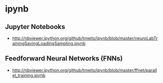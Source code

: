 # ipynb
Jupyter Notebooks
----
* http://nbviewer.ipython.org/github/tmeits/ipynb/blob/master/neuroLabTrainingSavingLoadingSampling.ipynb

Feedforward Neural Networks (FNNs)
----
* http://nbviewer.ipython.org/github/tmeits/ipynb/blob/master/ffnet/parallel_training.ipynb
